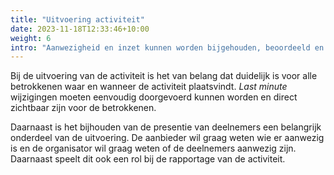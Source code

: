 ```yaml
---
title: "Uitvoering activiteit"
date: 2023-11-18T12:33:46+10:00
weight: 6
intro: "Aanwezigheid en inzet kunnen worden bijgehouden, beoordeeld en gestimuleerd, waarbij successen worden gevierd en verbeterpunten werkelijk aandacht krijgen."
---
```


Bij de uitvoering van de activiteit is het van belang dat duidelijk is voor alle betrokkenen waar en wanneer de activiteit plaatsvindt. _Last minute_ wijzigingen moeten eenvoudig doorgevoerd kunnen worden en direct zichtbaar zijn voor de betrokkenen.

Daarnaast is het bijhouden van de presentie van deelnemers een belangrijk onderdeel van de uitvoering. De aanbieder wil graag weten wie er aanwezig is en de organisator wil graag weten of de deelnemers aanwezig zijn. Daarnaast speelt dit ook een rol bij de rapportage van de activiteit.
